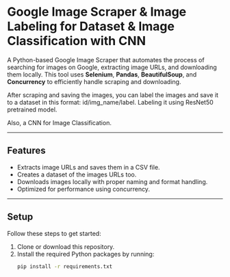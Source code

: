 # **Google Image Scraper & Image Labeling for Dataset & Image Classification with CNN** 

A Python-based Google Image Scraper that automates the process of searching for images on Google, extracting image URLs, and downloading them locally. This tool uses **Selenium**, **Pandas**, **BeautifulSoup**, and **Concurrency** to efficiently handle scraping and downloading.

After scraping and saving the images, you can label the images and save it to a dataset in this format: id/img_name/label. Labeling it using ResNet50 pretrained model.

Also, a CNN for Image Classification.

---

## **Features**
- Extracts image URLs and saves them in a CSV file.
- Creates a dataset of the images URLs too.
- Downloads images locally with proper naming and format handling.
- Optimized for performance using concurrency.

---

## **Setup**
Follow these steps to get started:

1. Clone or download this repository.
2. Install the required Python packages by running:
   ```bash
   pip install -r requirements.txt
